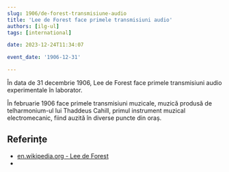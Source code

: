 ```yaml
---
slug: 1906/de-forest-transmisiune-audio
title: 'Lee de Forest face primele transmisiuni audio'
authors: [ilg-ul]
tags: [international]

date: 2023-12-24T11:34:07

event_date: '1906-12-31'

---
```


În data de 31 decembrie 1906, Lee de Forest face primele transmisiuni audio
experimentale în laborator.

<!-- truncate -->

În februarie 1906 face primele transmisiuni muzicale, muzică produsă
de telharmonium-ul lui Thaddeus Cahill, primul instrument muzical
electromecanic, fiind auzită în diverse puncte din oraș.

## Referințe

- [en.wikipedia.org - Lee de Forest](https://en.wikipedia.org/wiki/Lee_de_Forest)
- [](https://en.wikipedia.org/wiki/Telharmonium)
